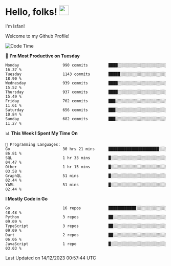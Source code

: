 # Hello, folks! <img src="https://raw.githubusercontent.com/MartinHeinz/MartinHeinz/master/wave.gif" width="30px" height="30px" />

I'm Isfan!

Welcome to my Github Profile!

<!--START_SECTION:waka-->
![Code Time](http://img.shields.io/badge/Code%20Time-3%2C191%20hrs%2016%20mins-blue)

📅 **I'm Most Productive on Tuesday** 

```text
Monday                   990 commits         ████░░░░░░░░░░░░░░░░░░░░░   16.37 % 
Tuesday                  1143 commits        █████░░░░░░░░░░░░░░░░░░░░   18.90 % 
Wednesday                939 commits         ████░░░░░░░░░░░░░░░░░░░░░   15.52 % 
Thursday                 937 commits         ████░░░░░░░░░░░░░░░░░░░░░   15.49 % 
Friday                   702 commits         ███░░░░░░░░░░░░░░░░░░░░░░   11.61 % 
Saturday                 656 commits         ███░░░░░░░░░░░░░░░░░░░░░░   10.84 % 
Sunday                   682 commits         ███░░░░░░░░░░░░░░░░░░░░░░   11.27 % 
```


📊 **This Week I Spent My Time On** 

```text
💬 Programming Languages: 
Go                       30 hrs 21 mins      ██████████████████████░░░   86.81 % 
SQL                      1 hr 33 mins        █░░░░░░░░░░░░░░░░░░░░░░░░   04.47 % 
Other                    1 hr 15 mins        █░░░░░░░░░░░░░░░░░░░░░░░░   03.58 % 
GraphQL                  51 mins             █░░░░░░░░░░░░░░░░░░░░░░░░   02.44 % 
YAML                     51 mins             █░░░░░░░░░░░░░░░░░░░░░░░░   02.44 % 
```

**I Mostly Code in Go** 

```text
Go                       16 repos            ████████████░░░░░░░░░░░░░   48.48 % 
Python                   3 repos             ██░░░░░░░░░░░░░░░░░░░░░░░   09.09 % 
TypeScript               3 repos             ██░░░░░░░░░░░░░░░░░░░░░░░   09.09 % 
Dart                     2 repos             ██░░░░░░░░░░░░░░░░░░░░░░░   06.06 % 
JavaScript               1 repo              █░░░░░░░░░░░░░░░░░░░░░░░░   03.03 % 
```




 Last Updated on 14/12/2023 00:57:44 UTC
<!--END_SECTION:waka-->

<!--
**isfanazha/isfanazha** is a ✨ _special_ ✨ repository because its `README.md` (this file) appears on your GitHub profile.

Here are some ideas to get you started:

- 🔭 I’m currently working on ...
- 🌱 I’m currently learning ...
- 👯 I’m looking to collaborate on ...
- 🤔 I’m looking for help with ...
- 💬 Ask me about ...
- 📫 How to reach me: ...
- 😄 Pronouns: ...
- ⚡ Fun fact: ...
-->

